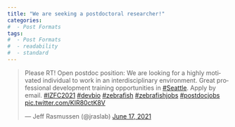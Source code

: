 ```yaml
---
title: "We are seeking a postdoctoral researcher!"
categories:
#  - Post Formats
tags:
#  - Post Formats
#  - readability
#  - standard
---
```


<blockquote class="twitter-tweet"><p lang="en" dir="ltr">Please RT! Open postdoc position: We are looking for a highly motivated individual to work in an interdisciplinary environment. Great professional development training opportunities in <a href="https://twitter.com/hashtag/Seattle?src=hash&amp;ref_src=twsrc%5Etfw">#Seattle</a>. Apply by email. <a href="https://twitter.com/hashtag/IZFC2021?src=hash&amp;ref_src=twsrc%5Etfw">#IZFC2021</a> <a href="https://twitter.com/hashtag/devbio?src=hash&amp;ref_src=twsrc%5Etfw">#devbio</a> <a href="https://twitter.com/hashtag/zebrafish?src=hash&amp;ref_src=twsrc%5Etfw">#zebrafish</a> <a href="https://twitter.com/hashtag/zebrafishjobs?src=hash&amp;ref_src=twsrc%5Etfw">#zebrafishjobs</a> <a href="https://twitter.com/hashtag/postdocjobs?src=hash&amp;ref_src=twsrc%5Etfw">#postdocjobs</a> <a href="https://t.co/KIR80ctK8V">pic.twitter.com/KIR80ctK8V</a></p>&mdash; Jeff Rasmussen (@jraslab) <a href="https://twitter.com/jraslab/status/1405578686556868608?ref_src=twsrc%5Etfw">June 17, 2021</a></blockquote> <script async src="https://platform.twitter.com/widgets.js" charset="utf-8"></script>
